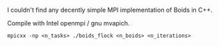 I couldn't find any decently simple MPI implementation of Boids in C++.

Compile with Intel openmpi / gnu mvapich.

`mpicxx -np <n_tasks> ./boids_flock <n_boids> <n_iterations>`
